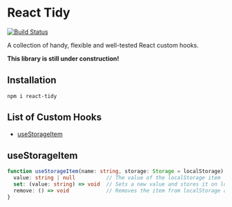 # React Tidy

[![Build Status](https://travis-ci.org/webNeat/react-tidy.svg?branch=master)](https://travis-ci.org/webNeat/react-tidy)

A collection of handy, flexible and well-tested React custom hooks.

**This library is still under construction!**

## Installation
```
npm i react-tidy
```

## List of Custom Hooks
- [useStorageItem](#usestorageitem)

## useStorageItem
```ts
function useStorageItem(name: string, storage: Storage = localStorage): {
  value: string | null          // The value of the localStorage item
  set: (value: string) => void  // Sets a new value and stores it on localStorage
  remove: () => void            // Removes the item from localStorage and sets the value to `null`
}
```
